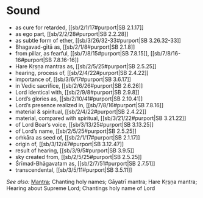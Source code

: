 # Sound

* as cure for retarded, [[sb/2/1/17#purport|SB 2.1.17]]
* as ego part, [[sb/2/2/28#purport|SB 2.2.28]]
* as subtle form of ether, [[sb/3/26/32-33#purport|SB 3.26.32-33]]
* Bhagavad-gītā as, [[sb/2/1/8#purport|SB 2.1.8]]
* from pillar, as fearful, [[sb/7/8/15#purport|SB 7.8.15]], [[sb/7/8/16-16#purport|SB 7.8.16-16]]
* Hare Kṛṣṇa mantras as, [[sb/2/5/25#purport|SB 2.5.25]]
* hearing, process of, [[sb/2/4/22#purport|SB 2.4.22]]
* importance of, [[sb/3/6/17#purport|SB 3.6.17]]
* in Vedic sacrifice, [[sb/2/6/26#purport|SB 2.6.26]]
* Lord identical with, [[sb/2/9/8#purport|SB 2.9.8]]
* Lord’s glories as, [[sb/2/10/41#purport|SB 2.10.41]]
* Lord’s presence realized in, [[sb/7/8/16#purport|SB 7.8.16]]
* material & spiritual, [[sb/2/4/22#purport|SB 2.4.22]]
* material, compared with spiritual, [[sb/3/21/22#purport|SB 3.21.22]]
* of Lord Boar’s voice, [[sb/3/13/25#purport|SB 3.13.25]]
* of Lord’s name, [[sb/2/5/25#purport|SB 2.5.25]]
* oṁkāra as seed of, [[sb/2/1/17#purport|SB 2.1.17]]
* origin of, [[sb/3/12/47#purport|SB 3.12.47]]
* result of hearing, [[sb/3/9/5#purport|SB 3.9.5]]
* sky created from, [[sb/2/5/25#purport|SB 2.5.25]]
* Śrīmad-Bhāgavatam as, [[sb/2/7/51#purport|SB 2.7.51]]
* transcendental, [[sb/3/5/11#purport|SB 3.5.11]]

*See also:* [Mantra](entries/mantra.md); Chanting holy names; Gāyatrī mantra; Hare Kṛṣṇa mantra; Hearing about Supreme Lord; Chantings holy name of Lord
